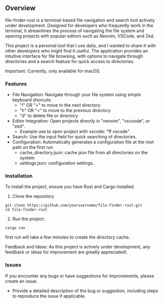## Overview

file-finder-rust is a terminal-based file navigation and search tool actively under development. Designed for developers who frequently work in the terminal, it streamlines the process of navigating the file system and opening projects with popular editors such as Neovim, VSCode, and Zed.

This project is a personal tool that I use daily, and I wanted to share it with other developers who might find it useful. The application provides an intuitive interface for file browsing, with options to navigate through directories and a search feature for quick access to directories.

Important: Currently, only available for macOS.

### Features

- File Navigation: Navigate through your file system using simple keyboard shorcuts:
  - "l" OR ">" to move to the next directory
  - "h" OR "<" to move to the previous directory
  - "d" to delete file or directory
- Editor Integration: Open projects directly in "neovim", "vscoode", or "zed".
  - Example use to open project with vscode: "ff vscode"
- Search: Use the input field for quick searching of directories.
- Configuration: Automatically generates a configuration file at the root path on the first run
  - cache_directory.json: cache json file from all directories on the system
  - settings.json: configuration settings.

### Installation

To install the project, ensure you have Rust and Cargo installed.

1. Clone the repository

```
git clone https://github.com/yourusername/file-finder-rust.git
cd file-finder-rust
```

2. Run the project:

```
cargo run
```

first run will take a few minutes to create the directory cache.

Feedback and Ideas: As this project is actively under development, any feedback or ideas for improvement are greatly appreciated!.

### Issues

If you encounter any bugs or have suggestions for improvements, please create an issue.

- Provide a detailed description of the bug or suggestion, including steps to reproduce the issue if applicable.
